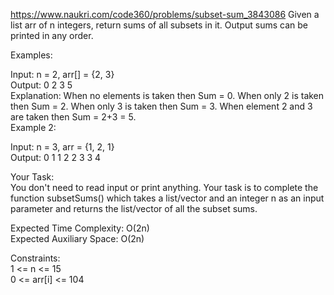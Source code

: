 https://www.naukri.com/code360/problems/subset-sum_3843086
Given a list arr of n integers, return sums of all subsets in it. Output sums can be printed in any order.</br>

Examples:</br>

Input: n = 2, arr[] = {2, 3}</br>
Output: 0 2 3 5</br>
Explanation: When no elements is taken then Sum = 0. When only 2 is taken then Sum = 2. When only 3 is taken then Sum = 3. When element 2 and 3 are taken then Sum = 2+3 = 5.</br>
Example 2:</br>

Input: n = 3, arr = {1, 2, 1}</br>
Output: 0 1 1 2 2 3 3 4</br>
 
Your Task:  </br>
You don't need to read input or print anything. Your task is to complete the function subsetSums() which takes a list/vector and an integer n as an input parameter and returns the list/vector of all the subset sums.</br>

Expected Time Complexity: O(2n)</br>
Expected Auxiliary Space: O(2n)</br>

Constraints:</br>
1 <= n <= 15</br>
0 <= arr[i] <= 104</br>
